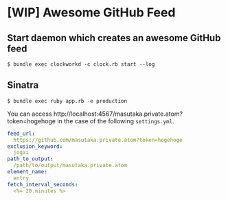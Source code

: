 # [WIP] Awesome GitHub Feed

## Start daemon which creates an awesome GitHub feed

    $ bundle exec clockworkd -c clock.rb start --log

## Sinatra

    $ bundle exec ruby app.rb -e production

You can access http://localhost:4567/masutaka.private.atom?token=hogehoge in the case of the following `settings.yml`.

```yaml
feed_url:
  https://github.com/masutaka.private.atom?token=hogehoge
exclusion_keyword:
  jogai
path_to_output:
  /path/to/output/masutaka.private.atom
element_name:
  entry
fetch_interval_seconds:
  <%= 20.minutes %>
```
